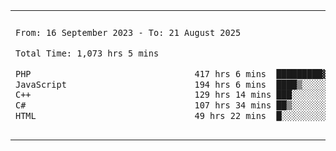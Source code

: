

<table border="0">
 <tr>
  <td>
  
 
 <!--START_SECTION:waka-->

```txt
From: 16 September 2023 - To: 21 August 2025

Total Time: 1,073 hrs 5 mins

PHP                                417 hrs 6 mins  █████████▓░░░░░░░░░░░░░░░   38.44 %
JavaScript                         194 hrs 6 mins  ████▒░░░░░░░░░░░░░░░░░░░░   17.89 %
C++                                129 hrs 14 mins ███░░░░░░░░░░░░░░░░░░░░░░   11.91 %
C#                                 107 hrs 34 mins ██▒░░░░░░░░░░░░░░░░░░░░░░   09.92 %
HTML                               49 hrs 22 mins  █░░░░░░░░░░░░░░░░░░░░░░░░   04.55 %
```

<!--END_SECTION:waka-->
  </td>
    <td>
   <div align="start">
        <a href="https://open.spotify.com/user/dxso20he52f5d4ti73duavf95">
        <img width="200px" src="https://spotify-github-profile.kittinanx.com/api/view.svg?uid=dxso20he52f5d4ti73duavf95&cover_image=true&theme=default&show_offline=false&background_color=121212&interchange=false" alt="Spotify Now Playing">
    </a>
</div> 

  </td>
 </tr>

</table>

